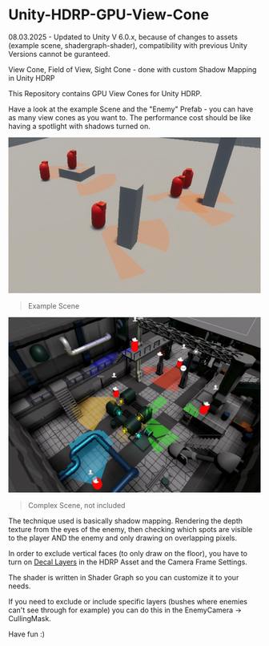 # Unity-HDRP-GPU-View-Cone
08.03.2025 - Updated to Unity V 6.0.x, because of changes to assets (example scene, shadergraph-shader), compatibility with previous Unity Versions cannot be guranteed.

View Cone, Field of View, Sight Cone - done with custom Shadow Mapping in Unity HDRP

This Repository contains GPU View Cones for Unity HDRP.


Have a look at the example Scene and the "Enemy" Prefab - you can have as many view cones as you want to.
The performance cost should be like having a spotlight with shadows turned on.

![](images/GameScene.png)

> Example Scene

![](images/ComplexScene.jpg)

> Complex Scene, not included

The technique used is basically shadow mapping. Rendering the depth texture from the eyes of the enemy, then checking which spots are visible to the player AND the enemy and only drawing on overlapping pixels.

In order to exclude vertical faces (to only draw on the floor), you have to turn on [Decal Layers](https://docs.unity3d.com/Packages/com.unity.render-pipelines.high-definition@10.4/manual/Decal.html "DecalLayers") in the HDRP Asset and the Camera Frame Settings.

The shader is written in Shader Graph so you can customize it to your needs.

If you need to exclude or include specific layers (bushes where enemies can't see through for example) you can do this in the EnemyCamera -> CullingMask.

Have fun :)
